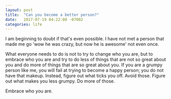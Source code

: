 ```yaml
---
layout: post
title:  "Can you become a better person?"
date:   2017-07-19 04:22:00 -07002
categories: life
---
```


I am beginning to doubt if that's even possible. I have not met a person that made me go 'wow he was crazy, but now he is awesome' not even once.

What everyone needs to do is not to try to change who you are, but to embrace who you are and try to do less of things that are not so great about you and do more of things that are so great about you. If you are a grumpy person like me, you will fail at trying to become a happy person; you do not have that makeup. Instead, figure out what ticks you off. Avoid those. Figure out what makes you less grumpy. Do more of those.

Embrace who you are. 
